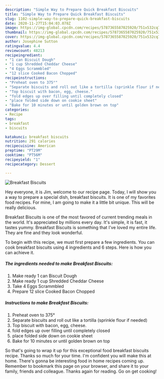 ```yaml
---
description: "Simple Way to Prepare Quick Breakfast Biscuits"
title: "Simple Way to Prepare Quick Breakfast Biscuits"
slug: 1102-simple-way-to-prepare-quick-breakfast-biscuits
date: 2020-11-27T15:04:03.078Z
image: https://img-global.cpcdn.com/recipes/5787365587025920/751x532cq70/breakfast-biscuits-recipe-main-photo.jpg
thumbnail: https://img-global.cpcdn.com/recipes/5787365587025920/751x532cq70/breakfast-biscuits-recipe-main-photo.jpg
cover: https://img-global.cpcdn.com/recipes/5787365587025920/751x532cq70/breakfast-biscuits-recipe-main-photo.jpg
author: Josephine Sutton
ratingvalue: 4.4
reviewcount: 48213
recipeingredient:
- "1 can Biscuit Dough"
- "1 cup Shredded Cheddar Cheese"
- "4 Eggs Scrammbled"
- "12 slice Cooked Bacon Chopped"
recipeinstructions:
- "Preheat oven to 375°"
- "Separate biscuits and roll out like a tortilla (sprinkle flour if needed)"
- "Top biscuit with bacon, egg, cheese."
- "fold edges up over filling until completely closed"
- "place folded side down on cookie sheet"
- "Bake for 10 minutes or until golden brown on top"
categories:
- Recipe
tags:
- breakfast
- biscuits

katakunci: breakfast biscuits 
nutrition: 291 calories
recipecuisine: American
preptime: "PT29M"
cooktime: "PT56M"
recipeyield: "1"
recipecategory: Dessert

---
```



![Breakfast Biscuits](https://img-global.cpcdn.com/recipes/5787365587025920/751x532cq70/breakfast-biscuits-recipe-main-photo.jpg)

Hey everyone, it is Jim, welcome to our recipe page. Today, I will show you a way to prepare a special dish, breakfast biscuits. It is one of my favorites food recipes. For mine, I am going to make it a little bit unique. This will be really delicious.

Breakfast Biscuits is one of the most favored of current trending meals in the world. It's appreciated by millions every day. It's simple, it is fast, it tastes yummy. Breakfast Biscuits is something that I've loved my entire life. They are fine and they look wonderful.




To begin with this recipe, we must first prepare a few ingredients. You can cook breakfast biscuits using 4 ingredients and 6 steps. Here is how you can achieve it.

<!--inarticleads1-->

##### The ingredients needed to make Breakfast Biscuits:

1. Make ready 1 can Biscuit Dough
1. Make ready 1 cup Shredded Cheddar Cheese
1. Take 4 Eggs Scrammbled
1. Prepare 12 slice Cooked Bacon Chopped




<!--inarticleads2-->

##### Instructions to make Breakfast Biscuits:

1. Preheat oven to 375°
1. Separate biscuits and roll out like a tortilla (sprinkle flour if needed)
1. Top biscuit with bacon, egg, cheese.
1. fold edges up over filling until completely closed
1. place folded side down on cookie sheet
1. Bake for 10 minutes or until golden brown on top




So that's going to wrap it up for this exceptional food breakfast biscuits recipe. Thanks so much for your time. I'm confident you will make this at home. There's gonna be interesting food in home recipes coming up. Remember to bookmark this page on your browser, and share it to your family, friends and colleague. Thanks again for reading. Go on get cooking!
